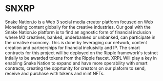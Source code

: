 # SNXRP

Snake Nation.io is a Web 3 social media creator platform focused on Web Monetising content globally for the creative industries.  Our goal with the Snake Nation.io platform is to find an agnostic form of financial inclusion where M2 creatives, banked, underbanked or unbanked, can participate in the creative economy. This is done by leveraging our network, content creation and partnerships for financial inclusivity and IP.
The smart contracts for this project will be deployed on the Ripple framework's testnet intially to be awarded tokens from the Ripple faucet.
XRPL Will play a key in enabling Snake Nation to expand and have more operability with smart contracts, creating the opprtunity for creators on our plaform to send, receive and purchase with tokens and mint NFTs.
